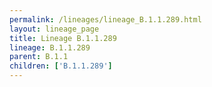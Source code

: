 ```yaml
---
permalink: /lineages/lineage_B.1.1.289.html
layout: lineage_page
title: Lineage B.1.1.289
lineage: B.1.1.289
parent: B.1.1
children: ['B.1.1.289']
---
```

